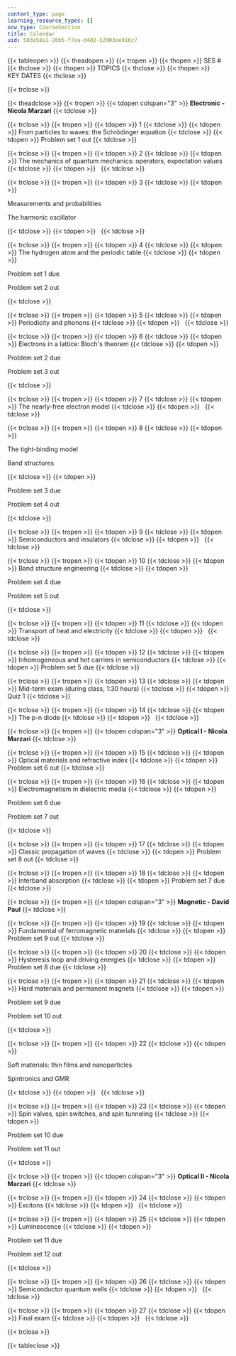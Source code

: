 ```yaml
---
content_type: page
learning_resource_types: []
ocw_type: CourseSection
title: Calendar
uid: 503a58a1-26b5-f7ea-d402-52903ee016c7
---
```


{{< tableopen >}}
{{< theadopen >}}
{{< tropen >}}
{{< thopen >}}
SES #
{{< thclose >}}
{{< thopen >}}
TOPICS
{{< thclose >}}
{{< thopen >}}
KEY DATES
{{< thclose >}}

{{< trclose >}}

{{< theadclose >}}
{{< tropen >}}
{{< tdopen colspan="3" >}}
**Electronic - Nicola Marzari**
{{< tdclose >}}

{{< trclose >}}
{{< tropen >}}
{{< tdopen >}}
1
{{< tdclose >}}
{{< tdopen >}}
From particles to waves: the Schrödinger equation
{{< tdclose >}}
{{< tdopen >}}
Problem set 1 out
{{< tdclose >}}

{{< trclose >}}
{{< tropen >}}
{{< tdopen >}}
2
{{< tdclose >}}
{{< tdopen >}}
The mechanics of quantum mechanics: operators, expectation values
{{< tdclose >}}
{{< tdopen >}}
 
{{< tdclose >}}

{{< trclose >}}
{{< tropen >}}
{{< tdopen >}}
3
{{< tdclose >}}
{{< tdopen >}}


Measurements and probabilities

The harmonic oscillator


{{< tdclose >}}
{{< tdopen >}}
 
{{< tdclose >}}

{{< trclose >}}
{{< tropen >}}
{{< tdopen >}}
4
{{< tdclose >}}
{{< tdopen >}}
The hydrogen atom and the periodic table
{{< tdclose >}}
{{< tdopen >}}


Problem set 1 due

Problem set 2 out


{{< tdclose >}}

{{< trclose >}}
{{< tropen >}}
{{< tdopen >}}
5
{{< tdclose >}}
{{< tdopen >}}
Periodicity and phonons
{{< tdclose >}}
{{< tdopen >}}
 
{{< tdclose >}}

{{< trclose >}}
{{< tropen >}}
{{< tdopen >}}
6
{{< tdclose >}}
{{< tdopen >}}
Electrons in a lattice: Bloch's theorem
{{< tdclose >}}
{{< tdopen >}}


Problem set 2 due

Problem set 3 out


{{< tdclose >}}

{{< trclose >}}
{{< tropen >}}
{{< tdopen >}}
7
{{< tdclose >}}
{{< tdopen >}}
The nearly-free electron model
{{< tdclose >}}
{{< tdopen >}}
 
{{< tdclose >}}

{{< trclose >}}
{{< tropen >}}
{{< tdopen >}}
8
{{< tdclose >}}
{{< tdopen >}}


The tight-binding model

Band structures


{{< tdclose >}}
{{< tdopen >}}


Problem set 3 due

Problem set 4 out


{{< tdclose >}}

{{< trclose >}}
{{< tropen >}}
{{< tdopen >}}
9
{{< tdclose >}}
{{< tdopen >}}
Semiconductors and insulators
{{< tdclose >}}
{{< tdopen >}}
 
{{< tdclose >}}

{{< trclose >}}
{{< tropen >}}
{{< tdopen >}}
10
{{< tdclose >}}
{{< tdopen >}}
Band structure engineering
{{< tdclose >}}
{{< tdopen >}}


Problem set 4 due

Problem set 5 out


{{< tdclose >}}

{{< trclose >}}
{{< tropen >}}
{{< tdopen >}}
11
{{< tdclose >}}
{{< tdopen >}}
Transport of heat and electricity
{{< tdclose >}}
{{< tdopen >}}
 
{{< tdclose >}}

{{< trclose >}}
{{< tropen >}}
{{< tdopen >}}
12
{{< tdclose >}}
{{< tdopen >}}
Inhomogeneous and hot carriers in semiconductors
{{< tdclose >}}
{{< tdopen >}}
Problem set 5 due
{{< tdclose >}}

{{< trclose >}}
{{< tropen >}}
{{< tdopen >}}
13
{{< tdclose >}}
{{< tdopen >}}
Mid-term exam (during class, 1:30 hours)
{{< tdclose >}}
{{< tdopen >}}
Quiz 1
{{< tdclose >}}

{{< trclose >}}
{{< tropen >}}
{{< tdopen >}}
14
{{< tdclose >}}
{{< tdopen >}}
The p-n diode
{{< tdclose >}}
{{< tdopen >}}
 
{{< tdclose >}}

{{< trclose >}}
{{< tropen >}}
{{< tdopen colspan="3" >}}
**Optical I - Nicola Marzari**
{{< tdclose >}}

{{< trclose >}}
{{< tropen >}}
{{< tdopen >}}
15
{{< tdclose >}}
{{< tdopen >}}
Optical materials and refractive index
{{< tdclose >}}
{{< tdopen >}}
Problem set 6 out
{{< tdclose >}}

{{< trclose >}}
{{< tropen >}}
{{< tdopen >}}
16
{{< tdclose >}}
{{< tdopen >}}
Electromagnetism in dielectric media
{{< tdclose >}}
{{< tdopen >}}


Problem set 6 due

Problem set 7 out


{{< tdclose >}}

{{< trclose >}}
{{< tropen >}}
{{< tdopen >}}
17
{{< tdclose >}}
{{< tdopen >}}
Classic propagation of waves
{{< tdclose >}}
{{< tdopen >}}
Problem set 8 out
{{< tdclose >}}

{{< trclose >}}
{{< tropen >}}
{{< tdopen >}}
18
{{< tdclose >}}
{{< tdopen >}}
Interband absorption
{{< tdclose >}}
{{< tdopen >}}
Problem set 7 due
{{< tdclose >}}

{{< trclose >}}
{{< tropen >}}
{{< tdopen colspan="3" >}}
**Magnetic - David Paul**
{{< tdclose >}}

{{< trclose >}}
{{< tropen >}}
{{< tdopen >}}
19
{{< tdclose >}}
{{< tdopen >}}
Fundamental of ferromagnetic materials
{{< tdclose >}}
{{< tdopen >}}
Problem set 9 out
{{< tdclose >}}

{{< trclose >}}
{{< tropen >}}
{{< tdopen >}}
20
{{< tdclose >}}
{{< tdopen >}}
Hysteresis loop and driving energies
{{< tdclose >}}
{{< tdopen >}}
Problem set 8 due
{{< tdclose >}}

{{< trclose >}}
{{< tropen >}}
{{< tdopen >}}
21
{{< tdclose >}}
{{< tdopen >}}
Hard materials and permanent magnets
{{< tdclose >}}
{{< tdopen >}}


Problem set 9 due

Problem set 10 out


{{< tdclose >}}

{{< trclose >}}
{{< tropen >}}
{{< tdopen >}}
22
{{< tdclose >}}
{{< tdopen >}}


Soft materials: thin films and nanoparticles

Spintronics and GMR


{{< tdclose >}}
{{< tdopen >}}
 
{{< tdclose >}}

{{< trclose >}}
{{< tropen >}}
{{< tdopen >}}
23
{{< tdclose >}}
{{< tdopen >}}
Spin valves, spin switches, and spin tunneling
{{< tdclose >}}
{{< tdopen >}}


Problem set 10 due

Problem set 11 out


{{< tdclose >}}

{{< trclose >}}
{{< tropen >}}
{{< tdopen colspan="3" >}}
**Optical II - Nicola Marzari**
{{< tdclose >}}

{{< trclose >}}
{{< tropen >}}
{{< tdopen >}}
24
{{< tdclose >}}
{{< tdopen >}}
Excitons
{{< tdclose >}}
{{< tdopen >}}
 
{{< tdclose >}}

{{< trclose >}}
{{< tropen >}}
{{< tdopen >}}
25
{{< tdclose >}}
{{< tdopen >}}
Luminescence
{{< tdclose >}}
{{< tdopen >}}


Problem set 11 due

Problem set 12 out


{{< tdclose >}}

{{< trclose >}}
{{< tropen >}}
{{< tdopen >}}
26
{{< tdclose >}}
{{< tdopen >}}
Semiconductor quantum wells
{{< tdclose >}}
{{< tdopen >}}
 
{{< tdclose >}}

{{< trclose >}}
{{< tropen >}}
{{< tdopen >}}
27
{{< tdclose >}}
{{< tdopen >}}
Final exam
{{< tdclose >}}
{{< tdopen >}}
 
{{< tdclose >}}

{{< trclose >}}

{{< tableclose >}}